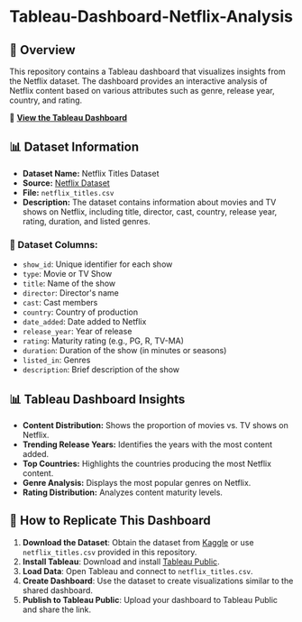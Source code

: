 # Tableau-Dashboard-Netflix-Analysis

## 📌 Overview
This repository contains a Tableau dashboard that visualizes insights from the Netflix dataset. The dashboard provides an interactive analysis of Netflix content based on various attributes such as genre, release year, country, and rating.

🔗 **[View the Tableau Dashboard](https://public.tableau.com/views/Netflix_17383184452150/NETFLIXDASHBOARD?:language=en-US&publish=yes&:sid=&:redirect=auth&:display_count=n&:origin=viz_share_link)**

## 📊 Dataset Information
- **Dataset Name:** Netflix Titles Dataset
- **Source:** [Netflix Dataset](https://www.kaggle.com/datasets/shivamb/netflix-shows)
- **File:** `netflix_titles.csv`
- **Description:** The dataset contains information about movies and TV shows on Netflix, including title, director, cast, country, release year, rating, duration, and listed genres.

### 📁 Dataset Columns:
- `show_id`: Unique identifier for each show
- `type`: Movie or TV Show
- `title`: Name of the show
- `director`: Director's name
- `cast`: Cast members
- `country`: Country of production
- `date_added`: Date added to Netflix
- `release_year`: Year of release
- `rating`: Maturity rating (e.g., PG, R, TV-MA)
- `duration`: Duration of the show (in minutes or seasons)
- `listed_in`: Genres
- `description`: Brief description of the show

## 📊 Tableau Dashboard Insights
- **Content Distribution:** Shows the proportion of movies vs. TV shows on Netflix.
- **Trending Release Years:** Identifies the years with the most content added.
- **Top Countries:** Highlights the countries producing the most Netflix content.
- **Genre Analysis:** Displays the most popular genres on Netflix.
- **Rating Distribution:** Analyzes content maturity levels.

## 🚀 How to Replicate This Dashboard
1. **Download the Dataset**: Obtain the dataset from [Kaggle](https://www.kaggle.com/datasets/shivamb/netflix-shows) or use `netflix_titles.csv` provided in this repository.
2. **Install Tableau**: Download and install [Tableau Public](https://public.tableau.com/).
3. **Load Data**: Open Tableau and connect to `netflix_titles.csv`.
4. **Create Dashboard**: Use the dataset to create visualizations similar to the shared dashboard.
5. **Publish to Tableau Public**: Upload your dashboard to Tableau Public and share the link.


